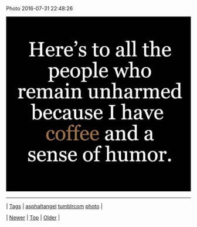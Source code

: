 <!--
title: Photo 2016-07-31 22
date: 2020-06-28T15:27:00.124Z
tags: asphaltangel, tumblrcom, photo
-->


Photo 2016-07-31 22:48:26

![](148267216769-0.jpg)

<!--BOTTOM-POST-NAVIGATION-->
---

| [Tags](tags.md) | [asphaltangel](tag-asphaltangel.md) [tumblrcom](tag-tumblrcom.md) [photo](tag-photo.md) |

| [Newer](148265901309.md) | [Top](index.md) | [Older](148305344584.md) |